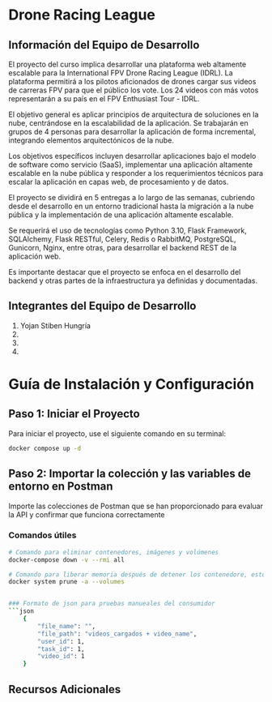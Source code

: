 # Drone Racing League

## Información del Equipo de Desarrollo

El proyecto del curso implica desarrollar una plataforma web altamente escalable para la International FPV Drone Racing League (IDRL). La plataforma permitirá a los pilotos aficionados de drones cargar sus videos de carreras FPV para que el público los vote. Los 24 videos con más votos representarán a su país en el FPV Enthusiast Tour - IDRL.

El objetivo general es aplicar principios de arquitectura de soluciones en la nube, centrándose en la escalabilidad de la aplicación. Se trabajarán en grupos de 4 personas para desarrollar la aplicación de forma incremental, integrando elementos arquitectónicos de la nube.

Los objetivos específicos incluyen desarrollar aplicaciones bajo el modelo de software como servicio (SaaS), implementar una aplicación altamente escalable en la nube pública y responder a los requerimientos técnicos para escalar la aplicación en capas web, de procesamiento y de datos.

El proyecto se dividirá en 5 entregas a lo largo de las semanas, cubriendo desde el desarrollo en un entorno tradicional hasta la migración a la nube pública y la implementación de una aplicación altamente escalable.

Se requerirá el uso de tecnologías como Python 3.10, Flask Framework, SQLAlchemy, Flask RESTful, Celery, Redis o RabbitMQ, PostgreSQL, Gunicorn, Nginx, entre otras, para desarrollar el backend REST de la aplicación web.

Es importante destacar que el proyecto se enfoca en el desarrollo del backend y otras partes de la infraestructura ya definidas y documentadas.

## Integrantes del Equipo de Desarrollo

1. Yojan Stiben Hungría
2.
3. 
4. 


# Guía de Instalación y Configuración

## Paso 1: Iniciar el Proyecto
Para iniciar el proyecto, use el siguiente comando en su terminal:
```bash 
docker compose up -d
```

## Paso 2: Importar la colección y las variables de entorno en Postman
Importe las colecciones de Postman que se han proporcionado para evaluar la API y confirmar que funciona correctamente

### Comandos útiles

```bash 
# Comando para eliminar contenedores, imágenes y volúmenes
docker-compose down -v --rmi all

# Comando para liberar memoria después de detener los contenedore, esto eliminará todos los datos
docker system prune -a --volumes


### Formato de json para pruebas manueales del consumidor
```json
    {
        "file_name": "",
        "file_path": "videos_cargados + video_name",
        "user_id": 1,
        "task_id": 1,
        "video_id": 1
    }
```
## Recursos Adicionales
